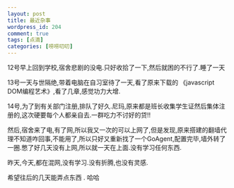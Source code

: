 ```yaml
--- 
layout: post
title: 最近杂事
wordpress_id: 204
comment: true
tags: [点滴]
categories: [唠唠叨叨]
---
```

12号早上回到学校,宿舍悲剧的没电.只好收拾了一下,然后就困的不行了.睡了一天

13号一天与世隔绝,带着电脑在自习室待了一天,看了原来下载的 《javascript DOM编程艺术》,看了几章,感觉功力大增.

14号,为了到有关部门注册,排队了好久.尼玛,原来都是班长收集学生证然后集体注册的,这次硬要每个人都亲自去.一群吃力不讨好的贷!!

然后,宿舍来了电,有了网,所以我又一次的可以上网了,但是发现,原来搭建的翻墙代理不知道咋回事,不能用了,所以只好又重新找了一个GoAgent,配置完毕,墙外转了一圈.憋了好几天没有上网,所以就一天在上面.没有学习任何东西.

昨天,今天,都在混网,没有学习.没有折腾,也没有灵感.

希望往后的几天能弄点东西 . 哈哈
